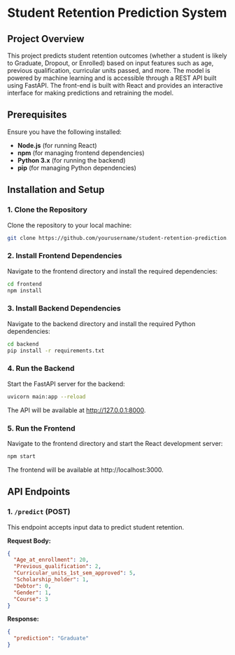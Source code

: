 # Student Retention Prediction System

## Project Overview
This project predicts student retention outcomes (whether a student is likely to Graduate, Dropout, or Enrolled) based on input features such as age, previous qualification, curricular units passed, and more. The model is powered by machine learning and is accessible through a REST API built using FastAPI. The front-end is built with React and provides an interactive interface for making predictions and retraining the model.

## Prerequisites
Ensure you have the following installed:
- **Node.js** (for running React)
- **npm** (for managing frontend dependencies)
- **Python 3.x** (for running the backend)
- **pip** (for managing Python dependencies)

## Installation and Setup

### 1. Clone the Repository
Clone the repository to your local machine:
```bash
git clone https://github.com/yourusername/student-retention-prediction.git
```

### 2. Install Frontend Dependencies
Navigate to the frontend directory and install the required dependencies:
```bash
cd frontend
npm install
```

### 3. Install Backend Dependencies
Navigate to the backend directory and install the required Python dependencies:
```bash
cd backend
pip install -r requirements.txt
```

### 4. Run the Backend
Start the FastAPI server for the backend:
```bash
uvicorn main:app --reload
```
The API will be available at http://127.0.0.1:8000.

### 5. Run the Frontend
Navigate to the frontend directory and start the React development server:
```bash
npm start
```
The frontend will be available at http://localhost:3000.

## API Endpoints

### 1. `/predict` (POST)
This endpoint accepts input data to predict student retention.

**Request Body:**
```json
{
  "Age_at_enrollment": 20,
  "Previous_qualification": 2,
  "Curricular_units_1st_sem_approved": 5,
  "Scholarship_holder": 1,
  "Debtor": 0,
  "Gender": 1,
  "Course": 3
}
```

**Response:**
```json
{
  "prediction": "Graduate"
}
```
